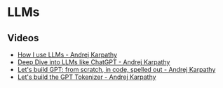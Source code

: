 # LLMs

## Videos
- [How I use LLMs - Andrej Karpathy](https://www.youtube.com/watch?v=EWvNQjAaOHw)
- [Deep Dive into LLMs like ChatGPT - Andrej Karpathy](https://www.youtube.com/watch?v=7xTGNNLPyMI)
- [Let's build GPT: from scratch, in code, spelled out - Andrej Karpathy](https://www.youtube.com/watch?v=kCc8FmEb1nY)
- [Let's build the GPT Tokenizer - Andrej Karpathy](https://www.youtube.com/watch?v=zduSFxRajkE)